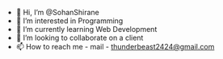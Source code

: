 - 👋 Hi, I’m @SohanShirane
- 👀 I’m interested in Programming
- 🌱 I’m currently learning Web Development
- 💞️ I’m looking to collaborate on a client
- 📫 How to reach me - mail - thunderbeast2424@gmail.com

<!---
SohanShirane/SohanShirane is a ✨ special ✨ repository because its `README.md` (this file) appears on your GitHub profile.
You can click the Preview link to take a look at your changes.
--->
